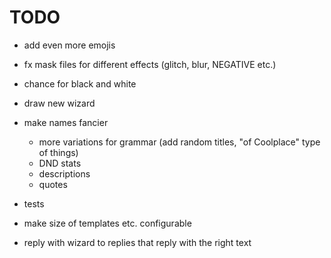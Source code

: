# TODO

- add even more emojis
- fx mask files for different effects (glitch, blur, NEGATIVE etc.)
- chance for black and white
- draw new wizard
- make names fancier

  - more variations for grammar (add random titles, "of Coolplace" type of things)
  - DND stats
  - descriptions
  - quotes

- tests
- make size of templates etc. configurable
- reply with wizard to replies that reply with the right text
